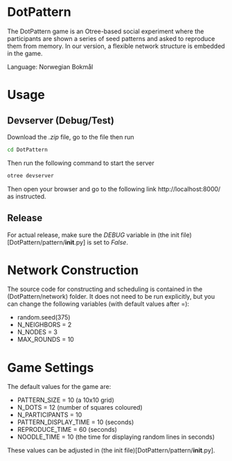 # DotPattern
The DotPattern game is an Otree-based social experiment where the participants are shown a series of seed patterns and asked to reproduce them from memory. In our version, a flexible network structure is embedded in the game. 

Language: Norwegian Bokmål


# Usage
## Devserver (Debug/Test)
Download the *.zip* file, go to the file then run
```sh
cd DotPattern
```

Then run the following command to start the server
```sh
otree devserver
```
Then open your browser and go to the following link http://localhost:8000/ as instructed.

## Release
For actual release, make sure the *DEBUG* variable in (the init file)[DotPattern/pattern/__init__.py] is set to *False*.

# Network Construction
The source code for constructing and scheduling is contained in the (DotPattern/network) folder. It does not need to be run explicitly, but you can change the following variables (with default values after =):
- random.seed(375)
- N_NEIGHBORS = 2
- N_NODES = 3
- MAX_ROUNDS = 10 

# Game Settings
The default values for the game are:
- PATTERN_SIZE = 10 (a 10x10 grid)
- N_DOTS = 12 (number of squares coloured)
- N_PARTICIPANTS = 10
- PATTERN_DISPLAY_TIME = 10 (seconds)
- REPRODUCE_TIME = 60 (seconds)
- NOODLE_TIME = 10 (the time for displaying random lines in seconds)

These values can be adjusted in (the init file)[DotPattern/pattern/__init__.py]. 




